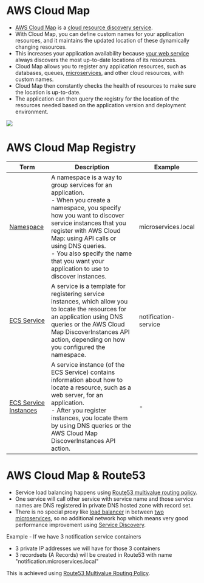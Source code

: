 # AWS Cloud Map
- [AWS Cloud Map](https://aws.amazon.com/cloud-map/) is a [cloud resource discovery service](../../../4_MicroServicesSOA/2_ServiceRegistry&Discovery/Readme.md). 
- With Cloud Map, you can define custom names for your application resources, and it maintains the updated location of these dynamically changing resources. 
- This increases your application availability because [your web service](../../../4_MicroServicesSOA/Readme.md) always discovers the most up-to-date locations of its resources.
- Cloud Map allows you to register any application resources, such as databases, queues, [microservices](../../../4_MicroServicesSOA/Readme.md), and other cloud resources, with custom names.
- Cloud Map then constantly checks the health of resources to make sure the location is up-to-date.
- The application can then query the registry for the location of the resources needed based on the application version and deployment environment.

![](https://d1.awsstatic.com/r2018/a/product-page-diagram_skymap_before-after.601791b8d5c69fb0c7e96bd6706cfd5320ca8f3d.png)

# AWS Cloud Map Registry

| Term                                                                                                 | Description                                                                                                                                                                                                                                                                                                                    | Example              |
|------------------------------------------------------------------------------------------------------|--------------------------------------------------------------------------------------------------------------------------------------------------------------------------------------------------------------------------------------------------------------------------------------------------------------------------------|----------------------|
| [Namespace](https://docs.aws.amazon.com/cloud-map/latest/dg/working-with-namespaces.html)            | A namespace is a way to group services for an application.<br/>- When you create a namespace, you specify how you want to discover service instances that you register with AWS Cloud Map: using API calls or using DNS queries. <br/>- You also specify the name that you want your application to use to discover instances. | microservices.local  |
| [ECS Service](https://docs.aws.amazon.com/cloud-map/latest/dg/working-with-services.html)            | A service is a template for registering service instances, which allow you to locate the resources for an application using DNS queries or the AWS Cloud Map DiscoverInstances API action, depending on how you configured the namespace.                                                                                      | notification-service |
| [ECS Service Instances](https://docs.aws.amazon.com/cloud-map/latest/dg/working-with-instances.html) | A service instance (of the ECS Service) contains information about how to locate a resource, such as a web server, for an application. <br/>- After you register instances, you locate them by using DNS queries or the AWS Cloud Map DiscoverInstances API action.                                                            | -                    |

# AWS Cloud Map & Route53
- Service load balancing happens using [Route53 multivalue routing policy](../1_EdgeNetworking/AmazonRoute53/Readme.md#multivalue-answer-routing).
- One service will call other service with service name and those service names are DNS registered in private DNS hosted zone with record set.
- There is no special proxy like [load balancer](ElasticLoadBalancer/Readme.md) in between [two microservices](../../../4_MicroServicesSOA/Readme.md), so no additional network hop which means very good performance improvement using [Service Discovery](../../../4_MicroServicesSOA/2_ServiceRegistry&Discovery/Readme.md).

Example - If we have 3 notification service containers
- 3 private IP addresses we will have for those 3 containers
- 3 recordsets (A Records) will be created in Route53 with name "notification.microservices.local"

This is achieved using [Route53 Multivalue Routing Policy](../1_EdgeNetworking/AmazonRoute53/Readme.md#multivalue-answer-routing).